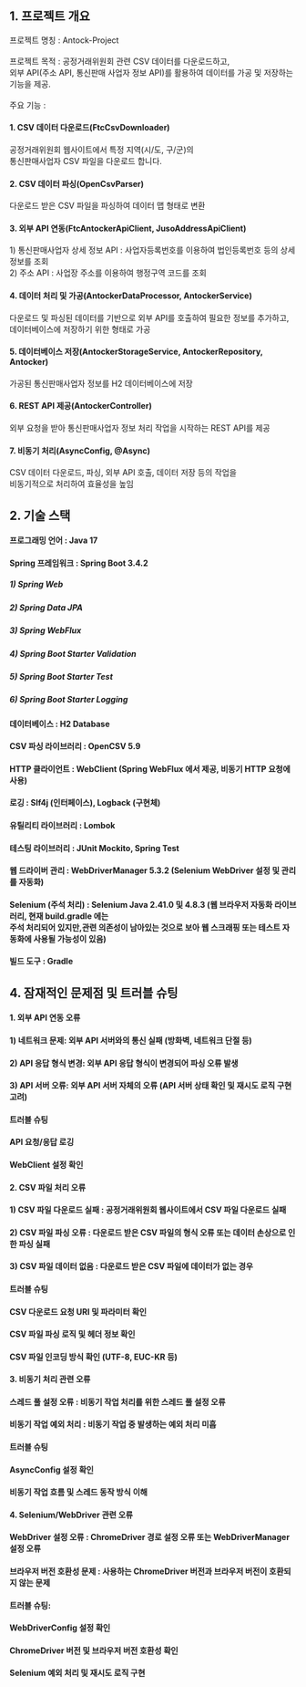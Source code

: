 <h2>1. 프로젝트 개요</h2>
프로젝트 명칭 : Antock-Project
<br><br>
프로젝트 목적 : 공정거래위원회 관련 CSV 데이터를 다운로드하고,<br>
외부 API(주소 API, 통신판매 사업자 정보 API)를 활용하여 데이터를 가공 및 저장하는 기능을 제공.
<br><br>
주요 기능 :<br>
<h4>1. CSV 데이터 다운로드(FtcCsvDownloader)</h4>
공정거래위원회 웹사이트에서 특정 지역(시/도, 구/군)의<br>
통신판매사업자 CSV 파일을 다운로드 합니다.

<h4>2. CSV 데이터 파싱(OpenCsvParser)</h4>
다운로드 받은 CSV 파일을 파싱하여 데이터 맵 형태로 변환

<h4>3. 외부 API 연동(FtcAntockerApiClient, JusoAddressApiClient)</h4>
1) 통신판매사업자 상세 정보 API : 사업자등록번호를 이용하여 법인등록번호 등의 상세 정보를 조회<br>
2) 주소 API : 사업장 주소를 이용하여 행정구역 코드를 조회

<h4>4. 데이터 처리 및 가공(AntockerDataProcessor, AntockerService)</h4>
다운로드 및 파싱된 데이터를 기반으로 외부 API를 호출하여 필요한 정보를 추가하고,<br>
데이터베이스에 저장하기 위한 형태로 가공

<h4>5. 데이터베이스 저장(AntockerStorageService, AntockerRepository, Antocker)</h4>
가공된 통신판매사업자 정보를 H2 데이터베이스에 저장

<h4>6. REST API 제공(AntockerController)</h4>
외부 요청을 받아 통신판매사업자 정보 처리 작업을 시작하는 REST API를 제공

<h4>7. 비동기 처리(AsyncConfig, @Async)</h4>
CSV 데이터 다운로드, 파싱, 외부 API 호출, 데이터 저장 등의 작업을<br>
비동기적으로 처리하여 효율성을 높임

<h2>2. 기술 스택</h2>
<h4>프로그래밍 언어 : Java 17</h4>

<h4>Spring 프레임워크 : Spring Boot 3.4.2</h4>
<h5>1) Spring Web</h5>
<h5>2) Spring Data JPA</h5>
<h5>3) Spring WebFlux</h5>
<h5>4) Spring Boot Starter Validation</h5>
<h5>5) Spring Boot Starter Test</h5>
<h5>6) Spring Boot Starter Logging</h5>

<h4>데이터베이스 : H2 Database</h4>

<h4>CSV 파싱 라이브러리 : OpenCSV 5.9</h4>

<h4>HTTP 클라이언트 : WebClient (Spring WebFlux 에서 제공, 비동기 HTTP 요청에 사용)</h4>

<h4>로깅 : Slf4j (인터페이스), Logback (구현체)</h4>

<h4>유틸리티 라이브러리 : Lombok</h4>

<h4>테스팅 라이브러리 : JUnit Mockito, Spring Test</h4>

<h4>웹 드라이버 관리 : WebDriverManager 5.3.2 (Selenium WebDriver 설정 및 관리를 자동화)</h4>

<h4>Selenium (주석 처리) : Selenium Java 2.41.0 및 4.8.3 (웹 브라우저 자동화 라이브러리, 현재 build.gradle 에는<br>
  주석 처리되어 있지만,관련 의존성이 남아있는 것으로 보아 웹 스크래핑 또는 테스트 자동화에 사용될 가능성이 있음)<br>

<h4>빌드 도구 : Gradle</h4>

<h2>4. 잠재적인 문제점 및 트러블 슈팅</h2>
<h4>1. 외부 API 연동 오류</h4>
<h4>1) 네트워크 문제: 외부 API 서버와의 통신 실패 (방화벽, 네트워크 단절 등)</h4>
<h4>2) API 응답 형식 변경: 외부 API 응답 형식이 변경되어 파싱 오류 발생</h4>
<h4>3) API 서버 오류: 외부 API 서버 자체의 오류 (API 서버 상태 확인 및 재시도 로직 구현 고려)</h4>
  
<h4>트러블 슈팅</h4>
<h4>API 요청/응답 로깅</h4>
<h4>WebClient 설정 확인</h4>

<h4>2. CSV 파일 처리 오류</h4>
<h4>1) CSV 파일 다운로드 실패 : 공정거래위원회 웹사이트에서 CSV 파일 다운로드 실패</h4>
<h4>2) CSV 파일 파싱 오류 : 다운로드 받은 CSV 파일의 형식 오류 또는 데이터 손상으로 인한 파싱 실패</h4>
<h4>3) CSV 파일 데이터 없음 : 다운로드 받은 CSV 파일에 데이터가 없는 경우</h4>

<h4>트러블 슈팅</h4>
<h4>CSV 다운로드 요청 URI 및 파라미터 확인</h4>
<h4>CSV 파일 파싱 로직 및 헤더 정보 확인</h4>
<h4>CSV 파일 인코딩 방식 확인 (UTF-8, EUC-KR 등)</h4>

<h4>3. 비동기 처리 관련 오류</h4>
<h4>스레드 풀 설정 오류 : 비동기 작업 처리를 위한 스레드 풀 설정 오류</h4>
<h4>비동기 작업 예외 처리 : 비동기 작업 중 발생하는 예외 처리 미흡</h4>
  
<h4>트러블 슈팅</h4>
<h4>AsyncConfig 설정 확인</h4>
<h4>비동기 작업 흐름 및 스레드 동작 방식 이해</h4>
  
<h4>4. Selenium/WebDriver 관련 오류</h4>
<h4>WebDriver 설정 오류 : ChromeDriver 경로 설정 오류 또는 WebDriverManager 설정 오류</h4>
<h4>브라우저 버전 호환성 문제 : 사용하는 ChromeDriver 버전과 브라우저 버전이 호환되지 않는 문제</h4>
  
<h4>트러블 슈팅:
<h4>WebDriverConfig 설정 확인</h4>
<h4>ChromeDriver 버전 및 브라우저 버전 호환성 확인</h4>
<h4>Selenium 예외 처리 및 재시도 로직 구현</h4>
